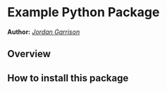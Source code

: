 # Example Python Package

**Author:** _[Jordan Garrison](mailto:jordan.garrison@flosports.tv)_

## Overview

## How to install this package
